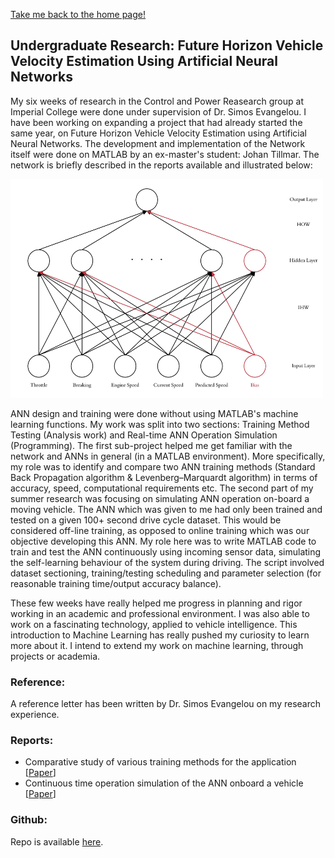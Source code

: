 [Take me back to the home page!](/index.md)

## Undergraduate Research: Future Horizon Vehicle Velocity Estimation Using Artificial Neural Networks

My six weeks of research in the Control and Power Reasearch group at Imperial College were done under supervision of Dr. Simos Evangelou. I have been working on expanding a project that had already started the same year, on Future Horizon Vehicle Velocity Estimation using Artificial Neural Networks. The development and implementation of the Network itself were done on MATLAB by an ex-master's student: Johan Tillmar. The network is briefly described in the reports available and illustrated below: 

 <img src="Network1.jpg" height="350" width="500"> 

ANN design and training were done without using MATLAB's machine learning functions.
My work was split into two sections: Training Method Testing (Analysis work) and Real-time ANN Operation Simulation (Programming). 
The first sub-project helped me get familiar with the network and ANNs in general (in a MATLAB environment). More specifically, my role was to identify and compare two ANN training methods (Standard Back Propagation algorithm & Levenberg–Marquardt algorithm) in terms of accuracy, speed, computational requirements etc. 
The second part of my summer research was focusing on simulating ANN operation on-board a moving vehicle. The ANN which was given to me had only been trained and tested on a given 100+ second drive cycle dataset. This would be considered off-line training, as opposed to online training which was our objective developing this ANN. My role here was to write MATLAB code to train and test the ANN continuously using incoming sensor data, simulating the self-learning behaviour of the system during driving. The script involved dataset sectioning, training/testing scheduling and parameter selection (for reasonable training time/output accuracy balance).

These few weeks have really helped me progress in planning and rigor working in an academic and professional environment. I was also able to work on a fascinating technology, applied to vehicle intelligence. This introduction to Machine Learning has really pushed my curiosity to learn more about it. I intend to extend my work on machine learning, through projects or academia. 

### Reference:

A reference letter has been written by Dr. Simos Evangelou on my research experience.

### Reports:
- Comparative study of various training methods for the application [[Paper](/Report_v2.pdf)]
- Continuous time operation simulation of the ANN onboard a vehicle [[Paper](/untitled-23.pdf)]

### Github:
Repo is available [here](https://github.com/TheoFranquet/UROP).
